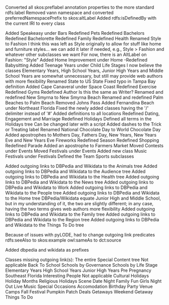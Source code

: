 Converted all skos:preflabel annotation properties to the more standard rdfs:label
Removed vann namespace and converted preferredNamespacePrefix to skos:altLabel
Added rdfs:isDefinedBy with the current IRI to every class

Added Speakeasy under Bars
Redefined Pets
Redefined Bachelors
Redefined Bachelorette
Redefined Family
Redefined Health
Renamed Style to Fashion
  I think this was left as Style originally to allow for stuff like home and furniture styles... we can add it later if needed, e.g., Style > Fashion and whatever other subclasses we want
  For now, there is an AltLabel on Fashion: "Style"
Added Home Improvement under Home
-Redefined Babysitting
Added Teenage Years under Child Life Stages
  I now believe the classes Elementary Years, High School Years, Junior High Years and Middle School Years are somewhat unnecessary, but still may provide web authors with more flexibility
Renamed State to US State
Fixed typo in Tampa Bay definition
Added Cape Canaveral under Space Coast
Redefined Exercise
Redefined Gyms
Redefined Author
  Is this the same as Writer?
Renamed and redefined New Smyrna to New Smyrna Beach
Renamed and redefined Palm Beaches to Palm Beach
Removed Johns Pass
Added Fernandina Beach under Northeast Florida
Fixed the newly added classes having the '/' delimiter instead of '#'
Added definitions to all locations
Redefined Dating, Engagement and Marriage
Redefined Holidays
Defined all terms in the Holidays tree
  Can be changed later with a script
Added dashes to the Trick or Treating label
Renamed National Chocolate Day to World Chocolate Day
Added apostrophes to Mothers Day, Fathers Day, New Years, New Years Eve and New Years Eve Fireworks
Redefined Season
Redefined Shopping
Redefined Parade
Added an apostrophe to Farmers Market
Moved Contests under Events
Moved Festivals under Events
Added new class Music Festivals under Festivals
Defined the Team Sports subclasses

Added outgoing links to DBPedia and Wikidata to the Animals tree
Added outgoing links to DBPedia and Wikidata to the Audience tree
Added outgoing links to DBPedia and Wikidata to the Health tree
Added outgoing links to DBPedia and Wikidata to the News tree
Added outgoing links to DBPedia and Wikidata to Work
Added outgoing links to DBPedia and Wikidata to the People tree
Added outgoing links to DBPedia and Wikidata to the Home tree
  DBPedia/Wikidata equate Junior High and Middle School, but in my understanding of it, the two are slightly different; in any case, having the two terms gives web authors more flexibility
Added outgoing links to DBPedia and Wikidata to the Family tree
Added outgoing links to DBPedia and Wikidata to the Region tree
Added outgoing links to DBPedia and Wikidata to the Things To Do tree

Because of issues with pyLODE, had to change outgoing link predicates
  rdfs:seeAlso to skos:example
  owl:sameAs to dct:source

Added dbpedia and wikidata as prefixes

Classes missing outgoing link(s):
The entire Special Content tree
  Not applicable
Back To School
Schools by Governance
Schools by Life Stage
Elementary Years
High School Years
Junior High Years
Pre Pregnancy
Southeast Florida
Interesting People
  Not applicable
Cultural Holidays
Holiday Months
Religious Holidays
Scene
Date Night
Family Fun
Girls Night Out
Live Music
Special Occasions
Accomodation
Birthday Party Venue
Camps
Fall Festival
Pumpkin Patch
Deals
Getaways
Weekend Getaway
Things To Do